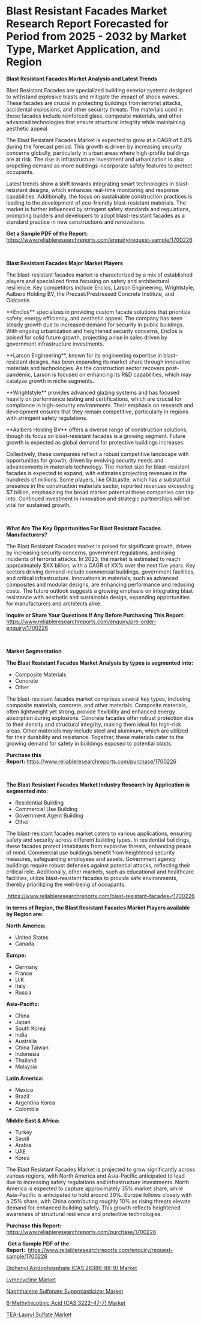<p><h1>Blast Resistant Facades Market Research Report Forecasted for Period from 2025 -  2032 by Market Type, Market Application, and Region</h1></p><p><strong>Blast Resistant Facades Market Analysis and Latest Trends</strong></p>
<p><p>Blast Resistant Facades are specialized building exterior systems designed to withstand explosive blasts and mitigate the impact of shock waves. These facades are crucial in protecting buildings from terrorist attacks, accidental explosions, and other security threats. The materials used in these facades include reinforced glass, composite materials, and other advanced technologies that ensure structural integrity while maintaining aesthetic appeal.</p><p>The Blast Resistant Facades Market is expected to grow at a CAGR of 5.8% during the forecast period. This growth is driven by increasing security concerns globally, particularly in urban areas where high-profile buildings are at risk. The rise in infrastructure investment and urbanization is also propelling demand as more buildings incorporate safety features to protect occupants.</p><p>Latest trends show a shift towards integrating smart technologies in blast-resistant designs, which enhances real-time monitoring and response capabilities. Additionally, the focus on sustainable construction practices is leading to the development of eco-friendly blast-resistant materials. The market is further influenced by stringent safety standards and regulations, prompting builders and developers to adopt blast-resistant facades as a standard practice in new constructions and renovations.</p></p>
<p><strong>Get a Sample PDF of the Report:&nbsp;</strong> <a href="https://www.reliableresearchreports.com/enquiry/request-sample/1700226?utm_campaign=12&utm_medium=2&utm_source=Github&utm_content=ia&utm_term=09012025&utm_id=blast-resistant-facades">https://www.reliableresearchreports.com/enquiry/request-sample/1700226</a></p>
<p>&nbsp;</p>
<p><strong>Blast Resistant Facades Major Market Players</strong></p>
<p><p>The blast-resistant facades market is characterized by a mix of established players and specialized firms focusing on safety and architectural resilience. Key competitors include Enclos, Larson Engineering, Wrightstyle, Aalbers Holding BV, the Precast/Prestressed Concrete Institute, and Oldcastle.</p><p>**Enclos** specializes in providing custom facade solutions that prioritize safety, energy efficiency, and aesthetic appeal. The company has seen steady growth due to increased demand for security in public buildings. With ongoing urbanization and heightened security concerns, Enclos is poised for solid future growth, projecting a rise in sales driven by government infrastructure investments.</p><p>**Larson Engineering**, known for its engineering expertise in blast-resistant designs, has been expanding its market share through innovative materials and technologies. As the construction sector recovers post-pandemic, Larson is focused on enhancing its R&D capabilities, which may catalyze growth in niche segments.</p><p>**Wrightstyle** provides advanced glazing systems and has focused heavily on performance testing and certifications, which are crucial for compliance in high-security environments. Their emphasis on research and development ensures that they remain competitive, particularly in regions with stringent safety regulations.</p><p>**Aalbers Holding BV** offers a diverse range of construction solutions, though its focus on blast-resistant facades is a growing segment. Future growth is expected as global demand for protective buildings increases.</p><p>Collectively, these companies reflect a robust competitive landscape with opportunities for growth, driven by evolving security needs and advancements in materials technology. The market size for blast-resistant facades is expected to expand, with estimates projecting revenues in the hundreds of millions. Some players, like Oldcastle, which has a substantial presence in the construction materials sector, reported revenues exceeding $7 billion, emphasizing the broad market potential these companies can tap into. Continued investment in innovation and strategic partnerships will be vital for sustained growth.</p></p>
<p>&nbsp;</p>
<p><strong>What Are The Key Opportunities For Blast Resistant Facades Manufacturers?</strong></p>
<p><p>The Blast Resistant Facades market is poised for significant growth, driven by increasing security concerns, government regulations, and rising incidents of terrorist attacks. In 2023, the market is estimated to reach approximately $XX billion, with a CAGR of XX% over the next five years. Key sectors driving demand include commercial buildings, government facilities, and critical infrastructure. Innovations in materials, such as advanced composites and modular designs, are enhancing performance and reducing costs. The future outlook suggests a growing emphasis on integrating blast resistance with aesthetic and sustainable design, expanding opportunities for manufacturers and architects alike.</p></p>
<p><strong>Inquire or Share Your Questions If Any Before Purchasing This Report:</strong> <a href="https://www.reliableresearchreports.com/enquiry/pre-order-enquiry/1700226?utm_campaign=12&utm_medium=2&utm_source=Github&utm_content=ia&utm_term=09012025&utm_id=blast-resistant-facades">https://www.reliableresearchreports.com/enquiry/pre-order-enquiry/1700226</a></p>
<p>&nbsp;</p>
<p><strong>Market Segmentation</strong></p>
<p><strong>The Blast Resistant Facades Market Analysis by types is segmented into:</strong></p>
<p><ul><li>Composite Materials</li><li>Concrete</li><li>Other</li></ul></p>
<p><p>The blast-resistant facades market comprises several key types, including composite materials, concrete, and other materials. Composite materials, often lightweight yet strong, provide flexibility and enhanced energy absorption during explosions. Concrete facades offer robust protection due to their density and structural integrity, making them ideal for high-risk areas. Other materials may include steel and aluminum, which are utilized for their durability and resistance. Together, these materials cater to the growing demand for safety in buildings exposed to potential blasts.</p></p>
<p><strong>Purchase this Report:&nbsp;</strong><a href="https://www.reliableresearchreports.com/purchase/1700226?utm_campaign=12&utm_medium=2&utm_source=Github&utm_content=ia&utm_term=09012025&utm_id=blast-resistant-facades">https://www.reliableresearchreports.com/purchase/1700226</a></p>
<p>&nbsp;</p>
<p><strong>The Blast Resistant Facades Market Industry Research by Application is segmented into:</strong></p>
<p><ul><li>Residential Building</li><li>Commercial Use Building</li><li>Government Agent Building</li><li>Other</li></ul></p>
<p><p>The blast-resistant facades market caters to various applications, ensuring safety and security across different building types. In residential buildings, these facades protect inhabitants from explosive threats, enhancing peace of mind. Commercial use buildings benefit from heightened security measures, safeguarding employees and assets. Government agency buildings require robust defenses against potential attacks, reflecting their critical role. Additionally, other markets, such as educational and healthcare facilities, utilize blast-resistant facades to provide safe environments, thereby prioritizing the well-being of occupants.</p></p>
<p><a href="https://www.reliableresearchreports.com/blast-resistant-facades-r1700226?utm_campaign=12&utm_medium=2&utm_source=Github&utm_content=ia&utm_term=09012025&utm_id=blast-resistant-facades">&nbsp;https://www.reliableresearchreports.com/blast-resistant-facades-r1700226</a></p>
<p><strong>In terms of Region, the Blast Resistant Facades Market Players available by Region are:</strong></p>
<p>
    <p> <strong> North America: </strong>
        <ul>
            <li>United States</li>
            <li>Canada</li>
        </ul>
        </p> 
    <p> <strong> Europe: </strong>
        <ul>
            <li>Germany</li>
            <li>France</li>
            <li>U.K.</li>
            <li>Italy</li>
            <li>Russia</li>
        </ul>
        </p> 
    <p> <strong> Asia-Pacific: </strong>
        <ul>
            <li>China</li>
            <li>Japan</li>
            <li>South Korea</li>
            <li>India</li>
            <li>Australia</li>
            <li>China Taiwan</li>
            <li>Indonesia</li>
            <li>Thailand</li>
            <li>Malaysia</li>
        </ul>
        </p> 
    <p> <strong> Latin America: </strong>
        <ul>
            <li>Mexico</li>
            <li>Brazil</li>
            <li>Argentina Korea</li>
            <li>Colombia</li>
        </ul>
        </p> 
    <p> <strong> Middle East & Africa: </strong>
        <ul>
            <li>Turkey</li>
            <li>Saudi</li>
            <li>Arabia</li>
            <li>UAE</li>
            <li>Korea</li>
        </ul>
    </p>
    </p>
<p><p>The Blast Resistant Facades Market is projected to grow significantly across various regions, with North America and Asia-Pacific anticipated to lead due to increasing safety regulations and infrastructure investments. North America is expected to capture approximately 35% market share, while Asia-Pacific is anticipated to hold around 30%. Europe follows closely with a 25% share, with China contributing roughly 10% as rising threats elevate demand for enhanced building safety. This growth reflects heightened awareness of structural resilience and protective technologies.</p></p>
<p><strong>Purchase this Report: </strong><a href="https://www.reliableresearchreports.com/purchase/1700226?utm_campaign=12&utm_medium=2&utm_source=Github&utm_content=ia&utm_term=09012025&utm_id=blast-resistant-facades">https://www.reliableresearchreports.com/purchase/1700226</a></p>
<p>&nbsp;<strong>Get a Sample PDF of the Report:&nbsp;&nbsp;</strong><a href="https://www.reliableresearchreports.com/enquiry/request-sample/1700226?utm_campaign=12&utm_medium=2&utm_source=Github&utm_content=ia&utm_term=09012025&utm_id=blast-resistant-facades">https://www.reliableresearchreports.com/enquiry/request-sample/1700226</a></p>
<p><strong></strong></p>
<p><p><a href="https://github.com/edacruz6/Market-Research-Report-List-1/blob/main/diphenyl-azidophosphate-cas-26386-88-9-market.md?utm_campaign=12&utm_medium=2&utm_source=Github&utm_content=ia&utm_term=09012025&utm_id=blast-resistant-facades">Diphenyl Azidophosphate (CAS 26386-88-9) Market</a></p><p><a href="https://github.com/GenaGaines34/Market-Research-Report-List-1/blob/main/lymecycline-market.md?utm_campaign=12&utm_medium=2&utm_source=Github&utm_content=ia&utm_term=09012025&utm_id=blast-resistant-facades">Lymecycline Market</a></p><p><a href="https://github.com/princessbartram3/Market-Research-Report-List-1/blob/main/naphthalene-sulfonate-superplasticizer-market.md?utm_campaign=12&utm_medium=2&utm_source=Github&utm_content=ia&utm_term=09012025&utm_id=blast-resistant-facades">Naphthalene Sulfonate Superplasticizer Market</a></p><p><a href="https://github.com/seanmcma708/Market-Research-Report-List-1/blob/main/6-methylnicotinic-acid-cas-3222-47-7-market.md?utm_campaign=12&utm_medium=2&utm_source=Github&utm_content=ia&utm_term=09012025&utm_id=blast-resistant-facades">6-Methylnicotinic Acid (CAS 3222-47-7) Market</a></p><p><a href="https://github.com/yankimber90yankim/Market-Research-Report-List-1/blob/main/tea-lauryl-sulfate-market.md?utm_campaign=12&utm_medium=2&utm_source=Github&utm_content=ia&utm_term=09012025&utm_id=blast-resistant-facades">TEA-Lauryl Sulfate Market</a></p></p>